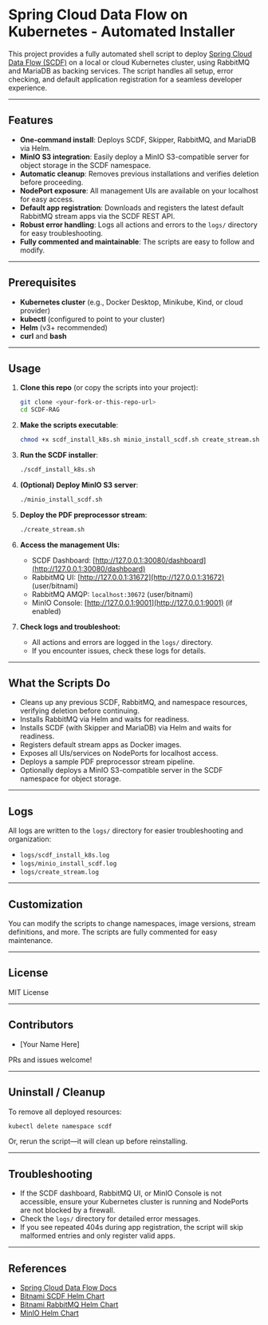 # Spring Cloud Data Flow on Kubernetes - Automated Installer

This project provides a fully automated shell script to deploy [Spring Cloud Data Flow (SCDF)](https://dataflow.spring.io/) on a local or cloud Kubernetes cluster, using RabbitMQ and MariaDB as backing services. The script handles all setup, error checking, and default application registration for a seamless developer experience.

---

## Features

- **One-command install**: Deploys SCDF, Skipper, RabbitMQ, and MariaDB via Helm.
- **MinIO S3 integration**: Easily deploy a MinIO S3-compatible server for object storage in the SCDF namespace.
- **Automatic cleanup**: Removes previous installations and verifies deletion before proceeding.
- **NodePort exposure**: All management UIs are available on your localhost for easy access.
- **Default app registration**: Downloads and registers the latest default RabbitMQ stream apps via the SCDF REST API.
- **Robust error handling**: Logs all actions and errors to the `logs/` directory for easy troubleshooting.
- **Fully commented and maintainable**: The scripts are easy to follow and modify.

---

## Prerequisites

- **Kubernetes cluster** (e.g., Docker Desktop, Minikube, Kind, or cloud provider)
- **kubectl** (configured to point to your cluster)
- **Helm** (v3+ recommended)
- **curl** and **bash**

---

## Usage

1. **Clone this repo** (or copy the scripts into your project):
    ```sh
    git clone <your-fork-or-this-repo-url>
    cd SCDF-RAG
    ```

2. **Make the scripts executable**:
    ```sh
    chmod +x scdf_install_k8s.sh minio_install_scdf.sh create_stream.sh
    ```

3. **Run the SCDF installer**:
    ```sh
    ./scdf_install_k8s.sh
    ```

4. **(Optional) Deploy MinIO S3 server**:
    ```sh
    ./minio_install_scdf.sh
    ```

5. **Deploy the PDF preprocessor stream**:
    ```sh
    ./create_stream.sh
    ```

6. **Access the management UIs:**
    - SCDF Dashboard: [http://127.0.0.1:30080/dashboard](http://127.0.0.1:30080/dashboard)
    - RabbitMQ UI: [http://127.0.0.1:31672](http://127.0.0.1:31672) (user/bitnami)
    - RabbitMQ AMQP: `localhost:30672` (user/bitnami)
    - MinIO Console: [http://127.0.0.1:9001](http://127.0.0.1:9001) (if enabled)

7. **Check logs and troubleshoot:**
    - All actions and errors are logged in the `logs/` directory.
    - If you encounter issues, check these logs for details.

---

## What the Scripts Do

- Cleans up any previous SCDF, RabbitMQ, and namespace resources, verifying deletion before continuing.
- Installs RabbitMQ via Helm and waits for readiness.
- Installs SCDF (with Skipper and MariaDB) via Helm and waits for readiness.
- Registers default stream apps as Docker images.
- Exposes all UIs/services on NodePorts for localhost access.
- Deploys a sample PDF preprocessor stream pipeline.
- Optionally deploys a MinIO S3-compatible server in the SCDF namespace for object storage.

---

## Logs

All logs are written to the `logs/` directory for easier troubleshooting and organization:
- `logs/scdf_install_k8s.log`
- `logs/minio_install_scdf.log`
- `logs/create_stream.log`

---

## Customization

You can modify the scripts to change namespaces, image versions, stream definitions, and more. The scripts are fully commented for easy maintenance.

---

## License

MIT License

---

## Contributors

- [Your Name Here]

PRs and issues welcome!

---

## Uninstall / Cleanup

To remove all deployed resources:
```sh
kubectl delete namespace scdf
```
Or, rerun the script—it will clean up before reinstalling.

---

## Troubleshooting

- If the SCDF dashboard, RabbitMQ UI, or MinIO Console is not accessible, ensure your Kubernetes cluster is running and NodePorts are not blocked by a firewall.
- Check the `logs/` directory for detailed error messages.
- If you see repeated 404s during app registration, the script will skip malformed entries and only register valid apps.

---

## References

- [Spring Cloud Data Flow Docs](https://dataflow.spring.io/docs/)
- [Bitnami SCDF Helm Chart](https://artifacthub.io/packages/helm/bitnami/spring-cloud-dataflow)
- [Bitnami RabbitMQ Helm Chart](https://artifacthub.io/packages/helm/bitnami/rabbitmq)
- [MinIO Helm Chart](https://artifacthub.io/packages/helm/minio/minio)
